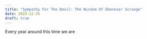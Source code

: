 ```yaml
---
title: "Sympathy For The Devil: The Wisdom Of Ebenezer Scrooge"
date: 2023-12-25
draft: true
---
```

Every year around this time we are 
<!--stackedit_data:
eyJoaXN0b3J5IjpbNzIyMDExNF19
-->